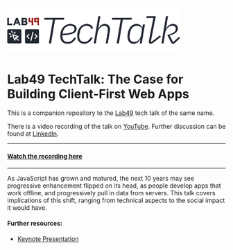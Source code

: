 <img src="/.github/tech-talk-logo.png" width="400" />

# Lab49 TechTalk: The Case for Building Client-First Web Apps

This is a companion repository to the [Lab49](https://www.lab49.com/) tech talk of the same name.

There is a video recording of the talk on [YouTube](https://youtu.be/yKPKuH6YCTc). Further discussion can be found at [LinkedIn](https://www.linkedin.com).

---

#### [Watch the recording here](https://youtu.be/KutIs6CUikg)

---

As JavaScript has grown and matured, the next 10 years may see progressive enhancement flipped on its head, as people develop apps that work offline, and progressively pull in data from servers. This talk covers implications of this shift, ranging from technical aspects to the social impact it would have.

#### Further resources:

- [Keynote Presentation](./Lab49Talks-ClientFirstWebApps-Long.key)
